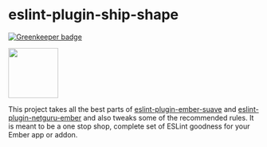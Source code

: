 # eslint-plugin-ship-shape

[![Greenkeeper badge](https://badges.greenkeeper.io/shipshapecode/eslint-plugin-ship-shape.svg)](https://greenkeeper.io/)

<a href="https://shipshape.io/"><img src="http://i.imgur.com/KVqNjgO.png" width="100" height="100"/></a>

This project takes all the best parts of [eslint-plugin-ember-suave](https://github.com/DockYard/eslint-plugin-ember-suave)
and [eslint-plugin-netguru-ember](https://github.com/netguru/eslint-plugin-netguru-ember) and also tweaks some of the recommended rules.
It is meant to be a one stop shop, complete set of ESLint goodness for your Ember app or addon.
